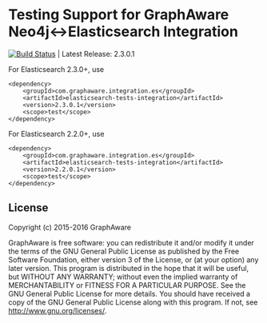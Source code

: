 Testing Support for GraphAware Neo4j<->Elasticsearch Integration
================================================================

[![Build Status](https://travis-ci.org/graphaware/elasticsearch-tests-integration.png)](https://travis-ci.org/graphaware/elasticsearch-tests-integration) | Latest Release: 2.3.0.1

For Elasticsearch 2.3.0+, use

```
<dependency>
    <groupId>com.graphaware.integration.es</groupId>
    <artifactId>elasticsearch-tests-integration</artifactId>
    <version>2.3.0.1</version>
    <scope>test</scope>
</dependency>
```

For Elasticsearch 2.2.0+, use

```
<dependency>
    <groupId>com.graphaware.integration.es</groupId>
    <artifactId>elasticsearch-tests-integration</artifactId>
    <version>2.2.0.1</version>
    <scope>test</scope>
</dependency>
```

License
-------

Copyright (c) 2015-2016 GraphAware

GraphAware is free software: you can redistribute it and/or modify it under the terms of the GNU General Public License
as published by the Free Software Foundation, either version 3 of the License, or (at your option) any later version.
This program is distributed in the hope that it will be useful, but WITHOUT ANY WARRANTY; without even the implied
warranty of MERCHANTABILITY or FITNESS FOR A PARTICULAR PURPOSE. See the GNU General Public License for more details.
You should have received a copy of the GNU General Public License along with this program.
If not, see <http://www.gnu.org/licenses/>.
